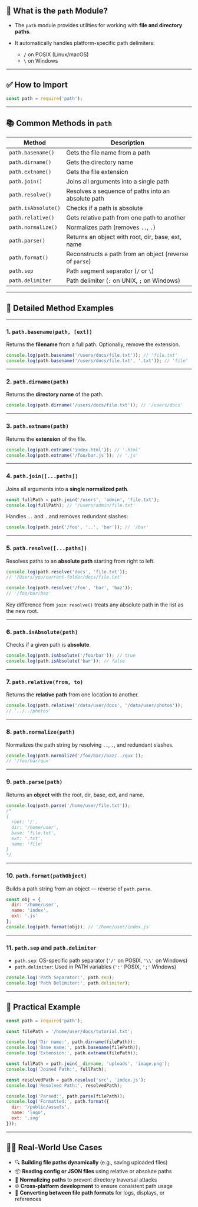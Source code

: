## 🧠 What is the `path` Module?

* The `path` module provides utilities for working with **file and directory paths**.
* It automatically handles platform-specific path delimiters:

  * `/` on POSIX (Linux/macOS)
  * `\` on Windows

---

## ✅ How to Import

```js
const path = require('path');
```

---

## 📚 Common Methods in `path`

| Method              | Description                                             |
| ------------------- | ------------------------------------------------------- |
| `path.basename()`   | Gets the file name from a path                          |
| `path.dirname()`    | Gets the directory name                                 |
| `path.extname()`    | Gets the file extension                                 |
| `path.join()`       | Joins all arguments into a single path                  |
| `path.resolve()`    | Resolves a sequence of paths into an absolute path      |
| `path.isAbsolute()` | Checks if a path is absolute                            |
| `path.relative()`   | Gets relative path from one path to another             |
| `path.normalize()`  | Normalizes path (removes `..`, `.`)                     |
| `path.parse()`      | Returns an object with root, dir, base, ext, name       |
| `path.format()`     | Reconstructs a path from an object (reverse of `parse`) |
| `path.sep`          | Path segment separator (`/` or `\`)                     |
| `path.delimiter`    | Path delimiter (`:` on UNIX, `;` on Windows)            |

---

## 🔧 Detailed Method Examples

---

### 1. `path.basename(path, [ext])`

Returns the **filename** from a full path. Optionally, remove the extension.

```js
console.log(path.basename('/users/docs/file.txt')); // 'file.txt'
console.log(path.basename('/users/docs/file.txt', '.txt')); // 'file'
```

---

### 2. `path.dirname(path)`

Returns the **directory name** of the path.

```js
console.log(path.dirname('/users/docs/file.txt')); // '/users/docs'
```

---

### 3. `path.extname(path)`

Returns the **extension** of the file.

```js
console.log(path.extname('index.html')); // '.html'
console.log(path.extname('/foo/bar.js')); // '.js'
```

---

### 4. `path.join([...paths])`

Joins all arguments into a **single normalized path**.

```js
const fullPath = path.join('/users', 'admin', 'file.txt');
console.log(fullPath); // '/users/admin/file.txt'
```

Handles `..` and `.` and removes redundant slashes:

```js
console.log(path.join('/foo', '..', 'bar')); // '/bar'
```

---

### 5. `path.resolve([...paths])`

Resolves paths to an **absolute path** starting from right to left.

```js
console.log(path.resolve('docs', 'file.txt'));
// '/Users/you/current-folder/docs/file.txt'

console.log(path.resolve('/foo', 'bar', 'baz'));
// '/foo/bar/baz'
```

Key difference from `join`:
`resolve()` treats any absolute path in the list as the new root.

---

### 6. `path.isAbsolute(path)`

Checks if a given path is **absolute**.

```js
console.log(path.isAbsolute('/foo/bar')); // true
console.log(path.isAbsolute('bar')); // false
```

---

### 7. `path.relative(from, to)`

Returns the **relative path** from one location to another.

```js
console.log(path.relative('/data/user/docs', '/data/user/photos'));
// '../../photos'
```

---

### 8. `path.normalize(path)`

Normalizes the path string by resolving `..`, `.`, and redundant slashes.

```js
console.log(path.normalize('/foo/bar//baz/../qux'));
// '/foo/bar/qux'
```

---

### 9. `path.parse(path)`

Returns an **object** with the root, dir, base, ext, and name.

```js
console.log(path.parse('/home/user/file.txt'));
/*
{
  root: '/',
  dir: '/home/user',
  base: 'file.txt',
  ext: '.txt',
  name: 'file'
}
*/
```

---

### 10. `path.format(pathObject)`

Builds a path string from an object — reverse of `path.parse`.

```js
const obj = {
  dir: '/home/user',
  name: 'index',
  ext: '.js'
};
console.log(path.format(obj)); // '/home/user/index.js'
```

---

### 11. `path.sep` and `path.delimiter`

* `path.sep`: OS-specific path separator (`'/'` on POSIX, `'\\'` on Windows)
* `path.delimiter`: Used in PATH variables (`':'` POSIX, `';'` Windows)

```js
console.log('Path Separator:', path.sep);
console.log('Path Delimiter:', path.delimiter);
```

---

## 🧪 Practical Example

```js
const path = require('path');

const filePath = '/home/user/docs/tutorial.txt';

console.log('Dir name:', path.dirname(filePath));
console.log('Base name:', path.basename(filePath));
console.log('Extension:', path.extname(filePath));

const fullPath = path.join(__dirname, 'uploads', 'image.png');
console.log('Joined Path:', fullPath);

const resolvedPath = path.resolve('src', 'index.js');
console.log('Resolved Path:', resolvedPath);

console.log('Parsed:', path.parse(filePath));
console.log('Formatted:', path.format({
  dir: '/public/assets',
  name: 'logo',
  ext: '.svg'
}));
```

---

## 🧑‍💻 Real-World Use Cases

* 🔍 **Building file paths dynamically** (e.g., saving uploaded files)
* 📦 **Reading config or JSON files** using relative or absolute paths
* 🔐 **Normalizing paths** to prevent directory traversal attacks
* 🌐 **Cross-platform development** to ensure consistent path usage
* 🔄 **Converting between file path formats** for logs, displays, or references
